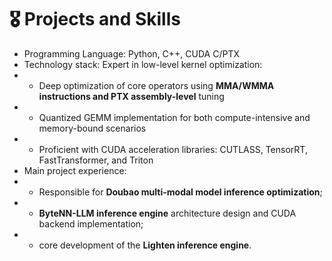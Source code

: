 # 🎖 Projects and Skills
- Programming Language: Python, C++, CUDA C/PTX
- Technology stack: Expert in low-level kernel optimization:
- - Deep optimization of core operators using **MMA/WMMA instructions and PTX assembly-level** tuning
- - Quantized GEMM implementation for both compute-intensive and memory-bound scenarios
- - Proficient with CUDA acceleration libraries: CUTLASS, TensorRT, FastTransformer, and Triton
- Main project experience:
- - Responsible for **Doubao multi-modal model inference optimization**; 
- - **ByteNN-LLM inference engine** architecture design and CUDA backend implementation; 
- - core development of the **Lighten inference engine**.

